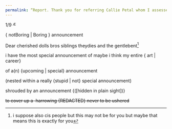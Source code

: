 ```yaml
---
permalink: “Report. Thank you for referring Callie Petal whom I assessed via Zoom today on REDACTED.”
---
```

1/9
<sup><sub>Æ</sub></sup>



{ notBoring | Boring } announcement



Dear cherished dolls bros siblings theydies and the gentlebent[^bent] 

i have the most  special announcement of maybe i think my entire { art | career}

of a(n) {upcoming | special} announcement 

(nested within a really {stupid | not} special announcement)

shrouded by an announcement {(\[hidden in plain sight])}

~~to cover up a  harrowing {REDACTED} never to be ushered~~



[^bent]: i suppose also cis people but this may not be for you but maybe that means this is exactly for you 